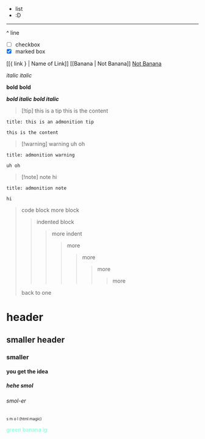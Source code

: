 
- list
- :D

- - -
^ line


- [ ] checkbox
- [x] marked box

[[{ link } | Name of Link]]
[[Banana | Not Banana]]
[Not Banana](www.google.com)

*italic* _italic_

**bold** __bold__

***bold italic*** ___bold italic___

> [!tip] this is a tip
> this is the content

```ad-tip
title: this is an admonition tip

this is the content
```

> [!warning] warning
> uh oh

```ad-warning
title: admonition warning

uh oh
```

> [!note] note
> hi

```ad-note
title: admonition note

hi

```


> code block
> more block
> > indented block
> > > more indent
> > > > more
> > > > > more
> > > > > > more
> > > > > > > more
> 
> back to one

# header
## smaller header
### smaller
#### you get the idea
##### hehe smol
###### smol-er
<span style='font-size: 10px;'>s m o l (html magic)</span>

<font color='aquamarine'>green banana ig</font>
